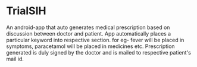 # TrialSIH

An android-app that auto generates medical prescription based on discussion between doctor and patient.
App automatically places a particular keyword into respective section. for eg- fever will be placed in symptoms, paracetamol will be placed in medicines etc.
Prescription generated is duly signed by the doctor and is mailed to respective patient's mail id.
